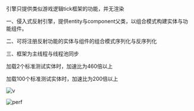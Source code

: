 引擎只提供类似游戏逻辑tick框架的功能，并无渲染

一、侵入式反射引擎，提供entity与component父类，以组合模式构建实体与功能组件。


二、可将注册反射功能的实体与组件的组合模式序列化与反序列化


三、框架为主线程与线程池同步

加载2个标准测试实体时，加速比为460倍以上

加载100个标准测试实体时，加速比为200倍以上

![v](https://github.com/zjczzZZ/ReflectEngine/assets/167063511/6197a0a4-4190-4387-92a9-5a177121f05e)

![perf](https://github.com/zjczzZZ/ReflectEngine/assets/167063511/f0700f34-2b42-4542-8baf-aa6e9dcb4e0c)
